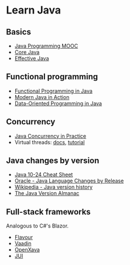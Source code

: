 # Learn Java

## Basics

- [Java Programming MOOC](https://java-programming.mooc.fi/)
- [Core Java](https://horstmann.com/corejava/)
- [Effective Java](https://www.oreilly.com/library/view/effective-java-3rd/9780134686097/)

## Functional programming

- [Functional Programming in Java](https://pragprog.com/titles/vsjava2e/functional-programming-in-java-second-edition/)
- [Modern Java in Action](https://www.manning.com/books/modern-java-in-action)
- [Data-Oriented Programming in Java](https://www.manning.com/books/data-oriented-programming-in-java)

## Concurrency

- [Java Concurrency in Practice](https://jcip.net/)
- Virtual threads: [docs](https://docs.oracle.com/en/java/javase/21/core/virtual-threads.html), [tutorial](https://rockthejvm.com/articles/the-ultimate-guide-to-java-virtual-threads)

## Java changes by version

- [Java 10-24 Cheat Sheet](https://www.happycoders.eu/wp-content/uploads/2025/03/java-versions-cheat-sheet-happycoders.eu-v24.0.pdf)
- [Oracle - Java Language Changes by Release](https://docs.oracle.com/en/java/javase/24/language/java-language-changes-release.html#GUID-6459681C-6881-45D8-B0DB-395D1BD6DB9B)
- [Wikipedia - Java version history](https://en.wikipedia.org/wiki/Java_version_history)
- [The Java Version Almanac](https://javaalmanac.io/)

## Full-stack frameworks

Analogous to C#'s Blazor.

- [Flavour](https://frequal.com/Flavour/book.html
)
- [Vaadin](https://github.com/vaadin)
- [OpenXava](https://github.com/openxava/openxava)
- [JUI](https://github.com/mwzero/jui)
